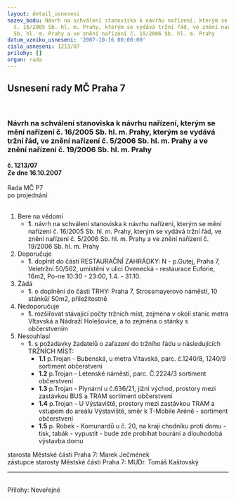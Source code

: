 ```yaml
---
layout: detail_usneseni
nazev_bodu: Návrh na schválení stanoviska k návrhu nařízení, kterým se mění nařízení
  č. 16/2005 Sb. hl. m. Prahy, kterým se vydává tržní řád, ve znění nařízení č. 5/2006
  Sb. hl. m. Prahy a ve znění nařízení č. 19/2006 Sb. hl. m. Prahy
datum_vzniku_usneseni: '2007-10-16 00:00:00'
cislo_usneseni: 1213/07
prilohy: []
organ: rada
---
```

<div id="ucUsn_pList" class="usn">
	<span><h2>Usnesení rady MČ Praha 7 </h2>
<br></span><div class="standBody">
<span><h3>Návrh na schválení stanoviska k návrhu nařízení, kterým se mění nařízení č. 16/2005 Sb. hl. m. Prahy, kterým se vydává tržní řád, ve znění nařízení č. 5/2006 Sb. hl. m. Prahy a ve znění nařízení č. 19/2006 Sb. hl. m. Prahy</h3></span><div class="center">
		<strong>č. 1213/07</strong><br>
	</div>
<div class="center">
		<strong>Ze dne 16.10.2007</strong><br><br>
	</div>Rada MČ P7<br> po projednání<br><br><ol>
<li>Bere na vědomí<ul><li>
<strong>1.</strong> návrh na schválení stanoviska k návrhu nařízení, kterým se mění nařízení č. 16/2005 Sb. hl. m. Prahy, kterým se vydává tržní řád, ve znění nařízení č. 5/2006 Sb. hl. m. Prahy a ve znění nařízení č. 19/2006 Sb. hl. m. Prahy</li></ul>
</li>
<li>Doporučuje<ul><li>
<strong>1.</strong> doplnit do části RESTAURAČNÍ ZAHRÁDKY: N - p.Gutej, Praha 7, Veletržní 50/562, umístění v ulici Ovenecká - restaurace Euforie, 16m2, Po-ne 10:30 - 23:00, 1.4. - 31.10.</li></ul>
</li>
<li>Žádá<ul><li>
<strong>1.</strong> o doplnění do části TRHY: Praha 7, Strossmayerovo náměstí, 10 stánků/ 50m2, příležitostně</li></ul>
</li>
<li>Nedoporučuje<ul><li>
<strong>1.</strong> rozšiřovat stávající počty tržních míst, zejména v okolí stanic metra Vltavská a Nádraží Holešovice, a to zejména o stánky s občerstvením</li></ul>
</li>
<li>Nesouhlasí<ul><li>
<strong>1.</strong> s požadavky žadatelů o zařazení do tržního řádu u následujících TRŽNÍCH MÍST: <ul>
<li>
<strong>1.1</strong> p.Trojan - Bubenská, u metra Vltavská, parc. č.1240/8, 1240/9 sortiment občerstvení</li>
<li>
<strong>1.2</strong> p.Trojan - Letenské náměstí, parc. Č.2224/3 sortiment občerstvení</li>
<li>
<strong>1.3</strong> p.Trojan - Plynární u č.636/21, jižní východ, prostory mezi zastávkou BUS a TRAM  sortiment občerstvení</li>
<li>
<strong>1.4</strong> p.Trojan - U Výstaviště, prostory mezi zastávkou TRAM a vstupem do areálu Výstaviště, směr k T-Mobile Aréně - sortiment občerstvení </li>
<li>
<strong>1.5</strong> p. Robek - Komunardů u č. 20, na kraji chodníku proti domu - tisk, tabák -  vypustit - bude zde probíhat bourání a dlouhodobá výstavba domu</li>
</ul>
</li></ul>
</li>
</ol>starosta Městské části Praha 7: Marek Ječmének<br>zástupce starosty Městské části Praha 7: MUDr. Tomáš Kaštovský <hr>
<br>Přílohy: Neveřejné</div>
</div>